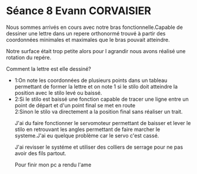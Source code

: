 <h1>Séance 8 Evann CORVAISIER</h1>
<p>Nous sommes arrivés en cours avec notre bras fonctionnelle.Capable de dessiner une lettre dans un repere orthonormé trouvé à partir des coordonnées minimales et maximales que le bras pouvait atteindre.</p>
<p>Notre surface était trop petite alors pour l agrandir nous avons réalisé une rotation du repére.</p>
<p>Comment la lettre est elle dessiné?</p>
<ul><li>1:On note les coordonnées de plusieurs points dans un tableau permettant de former la lettre et on note 1 si le stilo doit atteindre la position avec le stilo levé ou baissé. </li><li>2:Si le stilo est baissé une fonction capable de tracer une ligne entre un point de départ et d'un point final se met en route </li>2:Sinon le stilo va directement a la position final sans réaliser un trait.  </li>
<p>J'ai du faire fonctionner le servomoteur permettant de baisser et lever le stilo en retrouvant les angles permettant de faire marcher le systeme.J'ai eu quelque problème car le servo c'est cassé. </p>
<p>J'ai revisser le systéme et utiliser des colliers de serrage pour ne pas avoir des fils partout.</p>
<p>Pour finir mon pc a rendu l'ame</p>

 

